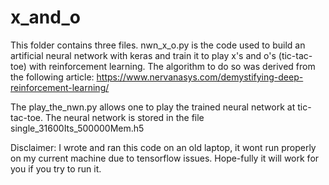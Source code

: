 # x_and_o
This folder contains three files. 
nwn_x_o.py is the code used to build an artificial neural network with keras and train it to play x's and o's (tic-tac-toe) with reinforcement learning.
The algorithm to do so was derived from the following article: https://www.nervanasys.com/demystifying-deep-reinforcement-learning/

The play_the_nwn.py allows one to play the trained neural network at tic-tac-toe. The neural network is stored in the file single_31600Its_500000Mem.h5

Disclaimer: I wrote and ran this code on an old laptop, it wont run properly on my current machine due to tensorflow issues. Hope-fully it will work for you if you try to run it.

